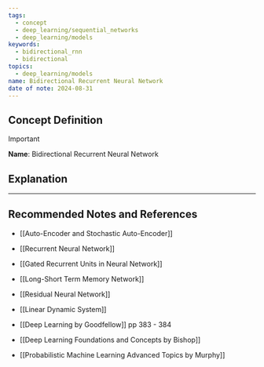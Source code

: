 ```yaml
---
tags:
  - concept
  - deep_learning/sequential_networks
  - deep_learning/models
keywords:
  - bidirectional_rnn
  - bidirectional
topics:
  - deep_learning/models
name: Bidirectional Recurrent Neural Network
date of note: 2024-08-31
---
```


## Concept Definition

>[!important]
>**Name**: Bidirectional Recurrent Neural Network



## Explanation





-----------
##  Recommended Notes and References


- [[Auto-Encoder and Stochastic Auto-Encoder]]

- [[Recurrent Neural Network]]
- [[Gated Recurrent Units in Neural Network]]
- [[Long-Short Term Memory Network]]
- [[Residual Neural Network]]

- [[Linear Dynamic System]]


- [[Deep Learning by Goodfellow]] pp 383 - 384
- [[Deep Learning Foundations and Concepts by Bishop]]
- [[Probabilistic Machine Learning Advanced Topics by Murphy]] 